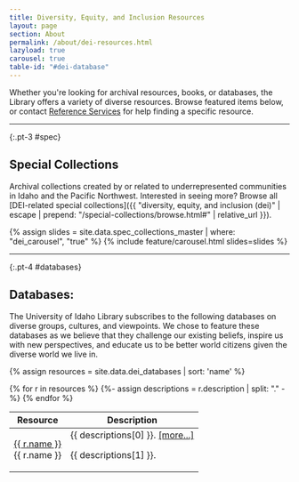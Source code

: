 ```yaml
---
title: Diversity, Equity, and Inclusion Resources
layout: page
section: About
permalink: /about/dei-resources.html
lazyload: true
carousel: true
table-id: "#dei-database"
---
```


Whether you're looking for archival resources, books, or databases, the Library offers a variety of diverse resources. 
Browse featured items below, or contact [Reference Services](mailto:libref@uidaho.edu) for help finding a specific resource.

--------

{:.pt-3 #spec}
## Special Collections

Archival collections created by or related to underrepresented communities in Idaho and the Pacific Northwest.
Interested in seeing more? 
Browse all [DEI-related special collections]({{ "diversity, equity, and inclusion (dei)" | escape | prepend: "/special-collections/browse.html#" | relative_url }}).

{% assign slides = site.data.spec_collections_master | where: "dei_carousel", "true" %}
{% include feature/carousel.html slides=slides %}

--------

{:.pt-4 #databases}
## Databases:

The University of Idaho Library subscribes to the following databases on diverse groups, cultures, and viewpoints. 
We chose to feature these databases as we believe that they challenge our existing beliefs, inspire us with new perspectives, and educate us to be better world citizens given the diverse world we live in. 

{% assign resources = site.data.dei_databases | sort: 'name' %}

<table id="dei-database" class="table table-hover">
    <thead>
       <tr>
          <th>Resource</th>
          <th>Description</th>
       </tr>
    </thead>
    <tbody>
    {% for r in resources %}
    {%- assign descriptions = r.description | split: "." -%}
    <tr>
       <td scope="row">
            <a href="{{ r.link }}" 
            class="btn btn-outline-pride-gold" role="button" target="_blank" rel="noopener" title="{{ r.name }} Overview">{{ r.name }}</a><div class="d-none">{{ r.name }}</div>
        </td>
       <td class="description">{{ descriptions[0] }}. <a data-toggle="collapse" href="#{{ r.name | slugify }}" aria-expanded="false" aria-controls="{{ r.name | slugify }}">[more...]</a><p id="{{ r.name | slugify }}" class="collapse pt-3">{{ descriptions[1] }}.</p></td>
    </tr>
    {% endfor %}
    </tbody>
</table>